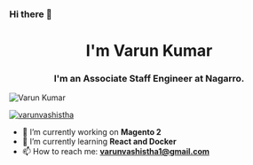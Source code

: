### Hi there 👋

<h1 align="center">I'm Varun Kumar</h1>
<h3 align="center">I'm an Associate Staff Engineer at Nagarro.</h3>

<p align="left"> <img src="https://komarev.com/ghpvc/?username=varu-vashistha&label=Profile%20views&color=0e75b6&style=flat" alt="Varun Kumar" /> </p>
<p align="left"> <a href="https://twitter.com/imVvashistha" target="blank"><img src="https://img.shields.io/twitter/follow/imVvashistha?logo=twitter&style=for-the-badge" alt="varunvashistha" /></a> </p>

- 🔭 I’m currently working on **Magento 2**
- 🌱 I’m currently learning **React and Docker**
- 📫 How to reach me: **varunvashistha1@gmail.com**

<!--
**varun-vashistha/varun-vashistha** is a ✨ _special_ ✨ repository because its `README.md` (this file) appears on your GitHub profile.

Here are some ideas to get you started:

- 🔭 I’m currently working on ...
- 🌱 I’m currently learning ...
- 👯 I’m looking to collaborate on ...
- 🤔 I’m looking for help with ...
- 💬 Ask me about ...
- 📫 How to reach me: ...
- 😄 Pronouns: ...
- ⚡ Fun fact: ...
-->
